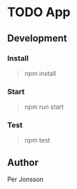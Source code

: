 # TODO App

## Development

### Install

> npm install

### Start

> npm run start

### Test

> npm test

## Author

Per Jonsson
